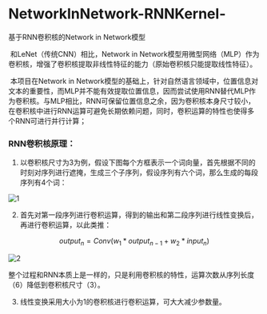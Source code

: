 

# NetworkInNetwork-RNNKernel-

基于RNN卷积核的Network in Network模型

<script type="text/javascript" src="http://cdn.mathjax.org/mathjax/latest/MathJax.js?config=default"></script>

​		和LeNet（传统CNN）相比，Network in Network模型用微型网络（MLP）作为卷积核，增强了卷积核提取非线性特征的能力（原始卷积核只能提取线性特征）。

​		本项目在Network in Network模型的基础上，针对自然语言领域中，位置信息对文本的重要性，而MLP并不能有效提取位置信息，因而尝试使用RNN替代MLP作为卷积核。与MLP相比，RNN可保留位置信息之余，因为卷积核本身尺寸较小，在卷积核中进行RNN运算可避免长期依赖问题，同时，卷积运算的特性也使得多个RNN可进行并行计算；

### RNN卷积核原理：

1. 以卷积核尺寸为3为例，假设下图每个方框表示一个词向量，首先根据不同的时刻对序列进行遮掩，生成三个子序列，假设序列有六个词，那么生成的每段序列有4个词：

![1](/Users/junjieyu/Documents/programming/github_projects/NetworkInNetwork-RNNKernel-/image/1.png)

2. 首先对第一段序列进行卷积运算，得到的输出和第二段序列进行线性变换后，再进行卷积运算，以此类推：

$$output_n = Conv(w_1 * output_{n-1} + w_2 * input_n)$$

![2](/Users/junjieyu/Documents/programming/github_projects/NetworkInNetwork-RNNKernel-/image/2.png)

​		整个过程和RNN本质上是一样的，只是利用卷积核的特性，运算次数从序列长度（6）降低到卷积核尺寸（3）。

3. 线性变换采用大小为1的卷积核进行卷积运算，可大大减少参数量。